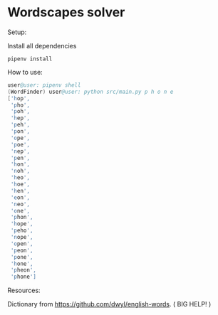 # Wordscapes solver

Setup:

Install all dependencies
```
pipenv install
```

How to use:

```s
user@user: pipenv shell
(WordFinder) user@user: python src/main.py p h o n e
['hop',
 'pho',
 'poh',
 'hep',
 'peh',
 'pon',
 'ope',
 'poe',
 'nep',
 'pen',
 'hon',
 'noh',
 'heo',
 'hoe',
 'hen',
 'eon',
 'neo',
 'one',
 'phon',
 'hope',
 'peho',
 'nope',
 'open',
 'peon',
 'pone',
 'hone',
 'pheon',
 'phone']

```


Resources:

Dictionary from https://github.com/dwyl/english-words. ( BIG HELP! )